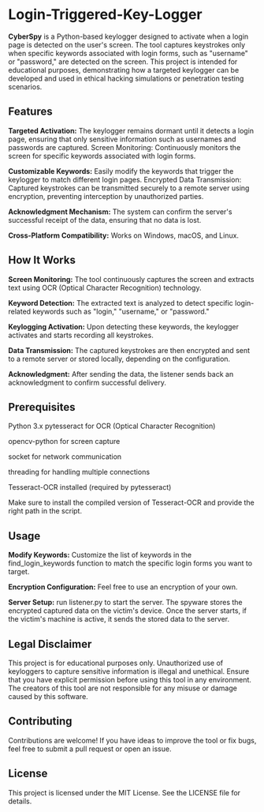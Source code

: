 # Login-Triggered-Key-Logger
**CyberSpy** is a Python-based keylogger designed to activate when a login page is detected on the user's screen. The tool captures keystrokes only when specific keywords associated with login forms, such as "username" or "password," are detected on the screen. This project is intended for educational purposes, demonstrating how a targeted keylogger can be developed and used in ethical hacking simulations or penetration testing scenarios.

## Features
**Targeted Activation:** The keylogger remains dormant until it detects a login page, ensuring that only sensitive information such as usernames and passwords are captured.
Screen Monitoring: Continuously monitors the screen for specific keywords associated with login forms.

**Customizable Keywords:** Easily modify the keywords that trigger the keylogger to match different login pages.
Encrypted Data Transmission: Captured keystrokes can be transmitted securely to a remote server using encryption, preventing interception by unauthorized parties.

**Acknowledgment Mechanism:** The system can confirm the server's successful receipt of the data, ensuring that no data is lost.

**Cross-Platform Compatibility:** Works on Windows, macOS, and Linux.

## How It Works
**Screen Monitoring:** The tool continuously captures the screen and extracts text using OCR (Optical Character Recognition) technology.

**Keyword Detection:** The extracted text is analyzed to detect specific login-related keywords such as "login," "username," or "password."

**Keylogging Activation:** Upon detecting these keywords, the keylogger activates and starts recording all keystrokes.

**Data Transmission:** The captured keystrokes are then encrypted and sent to a remote server or stored locally, depending on the configuration.

**Acknowledgment:** After sending the data, the listener sends back an acknowledgment to confirm successful delivery.

## Prerequisites
Python 3.x
pytesseract for OCR (Optical Character Recognition)

opencv-python for screen capture

socket for network communication

threading for handling multiple connections

Tesseract-OCR installed (required by pytesseract)

Make sure to install the compiled version of Tesseract-OCR and provide the right path in the script. 

## Usage
**Modify Keywords:** Customize the list of keywords in the find_login_keywords function to match the specific login forms you want to target.

**Encryption Configuration:** Feel free to use an encryption of your own.

**Server Setup:** run listener.py to start the server. The spyware stores the encrypted captured data on the victim's device. Once the server starts, if the victim's machine is active, it sends the stored data to the server.

## Legal Disclaimer
This project is for educational purposes only. Unauthorized use of keyloggers to capture sensitive information is illegal and unethical. Ensure that you have explicit permission before using this tool in any environment. The creators of this tool are not responsible for any misuse or damage caused by this software.

## Contributing
Contributions are welcome! If you have ideas to improve the tool or fix bugs, feel free to submit a pull request or open an issue.

## License
This project is licensed under the MIT License. See the LICENSE file for details.
